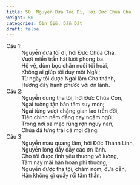 ```yaml
---
title: 50. Nguyền Đưa Tôi Đi, Hỡi Đức Chúa Cha
weight: 50
categories: Gìn Giữ, Dẫn Dắt
draft: false
---
```

<dl><dt>Câu 1:</dt><dd data-verse="1">Nguyền đưa tôi đi, hỡi Đức Chúa Cha, <br/>Vượt miền trần hải lướt phong ba. <br/>Hộ vệ, đùm bọc chăn nuôi tôi hoài, <br/>Không ai giúp tôi duy một Ngài; <br/>Từ ngày tôi được Ngài làm Cha thánh, <br/>Hưởng đầy hạnh phước với ơn lành. </dd><dt>Câu 2:</dt><dd data-verse="2">Nguyền dung tha tôi, hỡi Đức Chúa Con, <br/>Ngài tường tận bản tâm suy mòn; <br/>Ngài từng vượt chặng gian lao trên đời, <br/>Tiên chinh nếm đắng cay ngậm ngùi; <br/>Trong nơi sa mạc rùng rợn nguy nan, <br/>Chúa đã từng trải cả mọi đàng. </dd><dt>Câu 3:</dt><dd data-verse="3">Nguyền mau quang lâm, hỡi Đức Thánh Linh, <br/>Nguyền lòng đầy dẫy các ơn lành. <br/>Cho tôi được tình yêu thương vô lường, <br/>Tâm nay mãi hân hoan phi thường; <br/>Nguyền được tha tội, chăm nom, đưa dẫn, <br/>Hẳn không gì quấy rối tâm thần. </dd></dl>